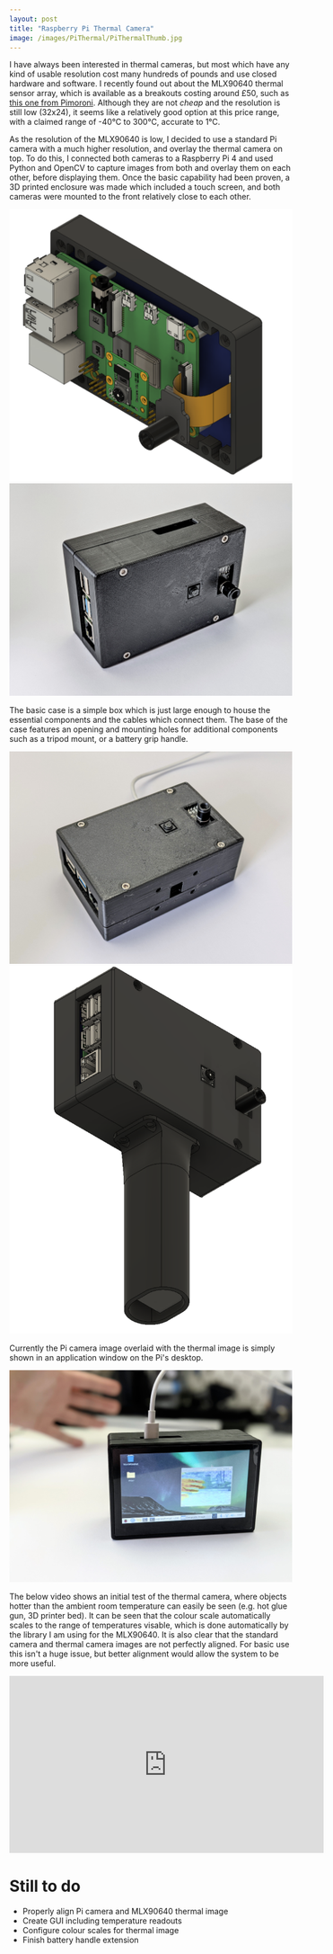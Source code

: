 ```yaml
---
layout: post
title: "Raspberry Pi Thermal Camera"
image: /images/PiThermal/PiThermalThumb.jpg
---
```


I have always been interested in thermal cameras, but most which have any kind of usable resolution cost many hundreds of pounds and use closed hardware and software. I recently found out about the MLX90640 thermal sensor array, which is available as a breakouts costing around £50, such as [this one from Pimoroni](https://shop.pimoroni.com/products/mlx90640-thermal-camera-breakout?variant=12536948654163). Although they are not *cheap* and the resolution is still low (32x24), it seems like a relatively good option at this price range, with a claimed range of -40°C to 300°C, accurate to 1°C.

As the resolution of the MLX90640 is low, I decided to use a standard Pi camera with a much higher resolution, and overlay the thermal camera on top. To do this, I connected both cameras to a Raspberry Pi 4 and used Python and OpenCV to capture images from both and overlay them on each other, before displaying them. Once the basic capability had been proven, a 3D printed enclosure was made which included a touch screen, and both cameras were mounted to the front relatively close to each other.

<img src="/images/PiThermal/PiThermal1CADInside.png" alt="" class="inline">
<img src="/images/PiThermal/PiThermal1Fiso.jpg" alt="" class="inline">

The basic case is a simple box which is just large enough to house the essential components and the cables which connect them. The base of the case features an opening and mounting holes for additional components such as a tripod mount, or a battery grip handle.

<img src="/images/PiThermal/PiThermalUiso.jpg" alt="" class="inline">
<img src="/images/PiThermal/PiThermal1HandleCAD.png" alt="" class="inline">

Currently the Pi camera image overlaid with the thermal image is simply shown in an application window on the Pi's desktop.

<img src="/images/PiThermal/PiThermal1Rear.jpg" alt="" class="inline">

The below video shows an initial test of the thermal camera, where objects hotter than the ambient room temperature can easily be seen (e.g. hot glue gun, 3D printer bed). It can be seen that the colour scale automatically scales to the range of temperatures visable, which is done automatically by the library I am using for the MLX90640. It is also clear that the standard camera and thermal camera images are not perfectly aligned. For basic use this isn't a huge issue, but better alignment would allow the system to be more useful.

<div class="video-container">
<iframe width="560" height="315" src="https://www.youtube.com/embed/OEY9zav8iLk" title="YouTube video player" frameborder="0" allow="accelerometer; autoplay; clipboard-write; encrypted-media; gyroscope; picture-in-picture" allowfullscreen></iframe>
</div>
  
# Still to do

* Properly align Pi camera and MLX90640 thermal image
* Create GUI including temperature readouts
* Configure colour scales for thermal image
* Finish battery handle extension
